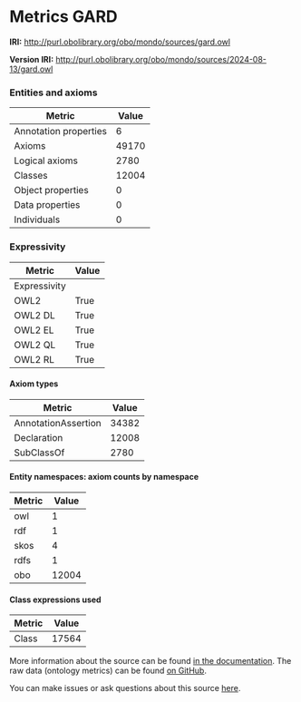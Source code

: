 # Metrics GARD

**IRI:** http://purl.obolibrary.org/obo/mondo/sources/gard.owl

**Version IRI:** http://purl.obolibrary.org/obo/mondo/sources/2024-08-13/gard.owl

### Entities and axioms

| Metric | Value |
| ------ | ----- |
| Annotation properties | 6 |
| Axioms | 49170 |
| Logical axioms | 2780 |
| Classes | 12004 |
| Object properties | 0 |
| Data properties | 0 |
| Individuals | 0 |


### Expressivity

| Metric | Value |
| ------ | ----- |
| Expressivity |  |
| OWL2 | True |
| OWL2 DL | True |
| OWL2 EL | True |
| OWL2 QL | True |
| OWL2 RL | True |

#### Axiom types

| Metric | Value |
| ------ | ----- |
| AnnotationAssertion | 34382 |
| Declaration | 12008 |
| SubClassOf | 2780 |


#### Entity namespaces: axiom counts by namespace

| Metric | Value |
| ------ | ----- |
| owl | 1 |
| rdf | 1 |
| skos | 4 |
| rdfs | 1 |
| obo | 12004 |


#### Class expressions used

| Metric | Value |
| ------ | ----- |
| Class | 17564 |


More information about the source can be found [in the documentation](../sources.md). The raw data (ontology metrics) can be found [on GitHub](https://github.com/monarch-initiative/mondo-ingest/tree/main/src/ontology/metadata).

You can make issues or ask questions about this source [here](https://github.com/monarch-initiative/mondo-ingest/issues).

